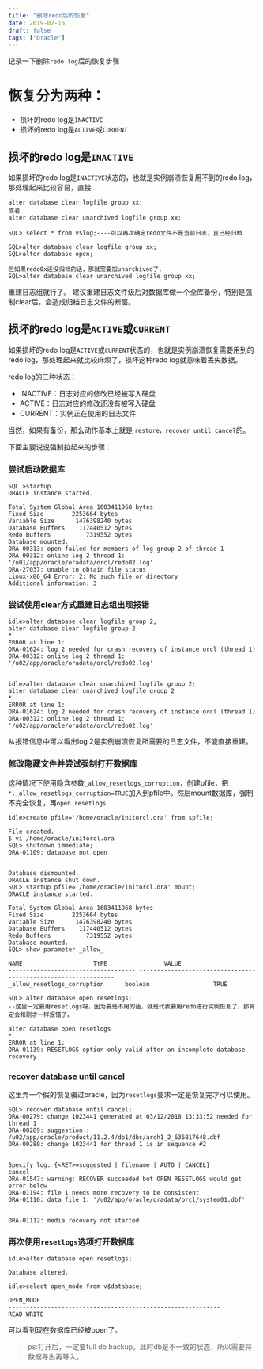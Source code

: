 ```yaml
---
title: "删除redo后的恢复"
date: 2019-07-15
draft: false
tags: ["Oracle"]
---
```


记录一下删除`redo log`后的恢复步骤
<!--more-->


# 恢复分为两种：
- 损坏的redo log是`INACTIVE`
- 损坏的redo log是`ACTIVE`或`CURRENT`


## 损坏的redo log是`INACTIVE`

如果损坏的redo log是`INACTIVE`状态的，也就是实例崩溃恢复用不到的redo log，那处理起来比较容易，直接
```
alter database clear logfile group xx;
或者
alter database clear unarchived logfile group xx;
```


```
SQL> select * from v$log;----可以再次确定redo文件不是当前日志，且已经归档

SQL>alter database clear logfile group xx;
SQL>alter database open;

但如果redo0x还没归档的话，那就需要加unarchived了，
SQL>alter database clear unarchived logfile group xx;
```
重建日志组就行了。
建议重建日志文件级后对数据库做一个全库备份，特别是强制clear后，会造成归档日志文件的断层。


## 损坏的redo log是`ACTIVE`或`CURRENT`

如果损坏的redo log是`ACTIVE`或`CURRENT`状态的，也就是实例崩溃恢复需要用到的redo log，那处理起来就比较麻烦了，损坏这种redo log就意味着丢失数据。

redo log的三种状态：

- INACTIVE：日志对应的修改已经被写入硬盘
- ACTIVE：日志对应的修改还没有被写入硬盘
- CURRENT：实例正在使用的日志文件

当然，如果有备份，那么动作基本上就是  `restore，recover until cancel`的。

下面主要说说强制拉起来的步骤：


### 尝试启动数据库
```
SQL >startup
ORACLE instance started.

Total System Global Area 1603411968 bytes
Fixed Size        2253664 bytes
Variable Size      1476398240 bytes
Database Buffers    117440512 bytes
Redo Buffers          7319552 bytes
Database mounted.
ORA-00313: open failed for members of log group 2 of thread 1
ORA-00312: online log 2 thread 1: '/u01/app/oracle/oradata/orcl/redo02.log'
ORA-27037: unable to obtain file status
Linux-x86_64 Error: 2: No such file or directory
Additional information: 3
```

### 尝试使用clear方式重建日志组出现报错
```
idle>alter database clear logfile group 2;
alter database clear logfile group 2
*
ERROR at line 1:
ORA-01624: log 2 needed for crash recovery of instance orcl (thread 1)
ORA-00312: online log 2 thread 1: '/u02/app/oracle/oradata/orcl/redo02.log'


idle>alter database clear unarchived logfile group 2;
alter database clear unarchived logfile group 2
*
ERROR at line 1:
ORA-01624: log 2 needed for crash recovery of instance orcl (thread 1)
ORA-00312: online log 2 thread 1: '/u02/app/oracle/oradata/orcl/redo02.log'
```

从报错信息中可以看出log 2是实例崩溃恢复所需要的日志文件，不能直接重建。

### 修改隐藏文件并尝试强制打开数据库
这种情况下使用隐含参数`_allow_resetlogs_corruption`，创建pfile，把`*._allow_resetlogs_corruption=TRUE`加入到pfile中。然后mount数据库，强制不完全恢复，再`open resetlogs`

```
idle>create pfile='/home/oracle/initorcl.ora' from spfile;

File created.
$ vi /home/oracle/initorcl.ora
SQL> shutdown immediate;
ORA-01109: database not open


Database dismounted.
ORACLE instance shut down.
SQL> startup pfile='/home/oracle/initorcl.ora' mount;
ORACLE instance started.

Total System Global Area 1603411968 bytes
Fixed Size        2253664 bytes
Variable Size      1476398240 bytes
Database Buffers    117440512 bytes
Redo Buffers          7319552 bytes
Database mounted.
SQL> show parameter _allow_

NAME                    TYPE                VALUE
------------------------------------ --------------------------------- ------------------------------
_allow_resetlogs_corruption      boolean                  TRUE

SQL> alter database open resetlogs;
--这里一定要用resetlogs呀，因为要是不用的话，就是代表要用redo进行实例恢复了，那肯定会和刚才一样报错了。

alter database open resetlogs
*
ERROR at line 1:
ORA-01139: RESETLOGS option only valid after an incomplete database recovery
```

### recover database until cancel
这里弄一个假的恢复骗过oracle，因为`resetlogs`要求一定是恢复完才可以使用。

```
SQL> recover database until cancel;
ORA-00279: change 1023441 generated at 03/12/2018 13:33:52 needed for thread 1
ORA-00289: suggestion : /u02/app/oracle/product/11.2.4/db1/dbs/arch1_2_636817648.dbf
ORA-00280: change 1023441 for thread 1 is in sequence #2


Specify log: {<RET>=suggested | filename | AUTO | CANCEL}
cancel
ORA-01547: warning: RECOVER succeeded but OPEN RESETLOGS would get error below
ORA-01194: file 1 needs more recovery to be consistent
ORA-01110: data file 1: '/u02/app/oracle/oradata/orcl/system01.dbf'


ORA-01112: media recovery not started
```

### 再次使用`resetlogs`选项打开数据库

```
idle>alter database open resetlogs;

Database altered.

idle>select open_mode from v$database;

OPEN_MODE
------------------------------------------------------------
READ WRITE
```

可以看到现在数据库已经被open了。

> ps:打开后，一定要full db backup。此时db是不一致的状态，所以需要将数据导出再导入。
